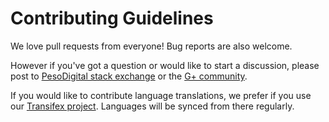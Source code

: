 # Contributing Guidelines

We love pull requests from everyone! Bug reports are also welcome.

However if you've got a question or would like to start a discussion, please post to
[PesoDigital stack exchange](https://PesoDigital.stackexchange.com/questions/tagged/PesoDigital-wallet-app) or the
[G+ community](https://plus.google.com/communities/105515929887248493912).

If you would like to contribute language translations, we prefer if you use our
[Transifex project](https://www.transifex.com/PesoDigital-wallet/PesoDigital-wallet/). Languages will be
synced from there regularly.
